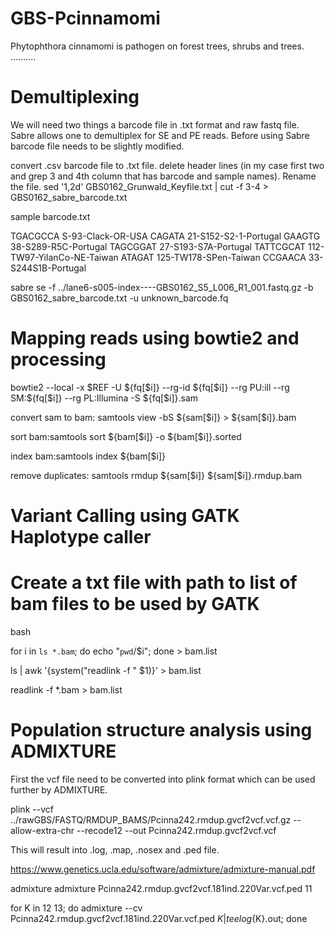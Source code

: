 # GBS-Pcinnamomi

Phytophthora cinnamomi is pathogen on forest trees, shrubs and trees. ..........




# Demultiplexing

We will need two things a barcode file in .txt format and raw fastq file. Sabre allows one to demultiplex for SE and PE reads. Before using Sabre barcode file needs to be slightly modified.

convert .csv barcode file to .txt file.
delete header lines (in my case first two and grep 3 and 4th column that has barcode and sample names). Rename the file.
sed '1,2d' GBS0162_Grunwald_Keyfile.txt | cut -f 3-4 > GBS0162_sabre_barcode.txt

sample barcode.txt

TGACGCCA        S-93-Clack-OR-USA
CAGATA  21-S152-S2-1-Portugal
GAAGTG  38-S289-R5C-Portugal
TAGCGGAT        27-S193-S7A-Portugal
TATTCGCAT       112-TW97-YilanCo-NE-Taiwan
ATAGAT  125-TW178-SPen-Taiwan
CCGAACA 33-S244S1B-Portugal

sabre se -f ../lane6-s005-index----GBS0162_S5_L006_R1_001.fastq.gz -b GBS0162_sabre_barcode.txt -u unknown_barcode.fq


# Mapping reads using bowtie2 and processing

bowtie2 --local -x $REF -U ${fq[$i]} --rg-id ${fq[$i]} --rg PU:ill --rg SM:${fq[$i]} --rg PL:Illumina -S ${fq[$i]}.sam

convert sam to bam: samtools view -bS ${sam[$i]} > ${sam[$i]}.bam

sort bam:samtools sort ${bam[$i]} -o ${bam[$i]}.sorted

index bam:samtools index ${bam[$i]}

remove duplicates: samtools rmdup ${sam[$i]} ${sam[$i]}.rmdup.bam


# Variant Calling using GATK Haplotype caller





# Create a txt file with path to list of bam files to be used by GATK

bash
 
for i in `ls *.bam`; do echo "`pwd`/$i"; done > bam.list

ls | awk '{system("readlink -f " $1)}' > bam.list

readlink -f *.bam > bam.list







# Population structure analysis using ADMIXTURE

First the vcf file need to be converted into plink format which can be used further by ADMIXTURE.

plink 
--vcf ../rawGBS/FASTQ/RMDUP_BAMS/Pcinna242.rmdup.gvcf2vcf.vcf.gz 
--allow-extra-chr 
--recode12 
--out Pcinna242.rmdup.gvcf2vcf.vcf

This will result into .log, .map, .nosex and .ped file.

https://www.genetics.ucla.edu/software/admixture/admixture-manual.pdf

 admixture <inputfile> <K>
 admixture Pcinna242.rmdup.gvcf2vcf.181ind.220Var.vcf.ped 11


for K in 12 13; 
do admixture --cv Pcinna242.rmdup.gvcf2vcf.181ind.220Var.vcf.ped $K | tee log${K}.out; 
done


